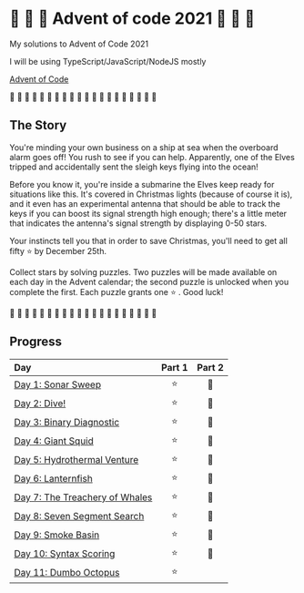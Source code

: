 # 🎄 🎅 🎄 Advent of code 2021 🎄 🎅 🎄

My solutions to Advent of Code 2021

I will be using TypeScript/JavaScript/NodeJS mostly

[Advent of Code](https://adventofcode.com/2021)

🎄 🎄 🎄 🎄 🎄 🎄 🎄 🎄 🎄 🎄 🎄 🎄 🎄 🎄 🎄 🎄 🎄 🎄 🎄 🎄

## The Story

You're minding your own business on a ship at sea when the overboard alarm goes off! You rush to see if you can help. Apparently, one of the Elves tripped and accidentally sent the sleigh keys flying into the ocean!

Before you know it, you're inside a submarine the Elves keep ready for situations like this. It's covered in Christmas lights (because of course it is), and it even has an experimental antenna that should be able to track the keys if you can boost its signal strength high enough; there's a little meter that indicates the antenna's signal strength by displaying 0-50 stars.

Your instincts tell you that in order to save Christmas, you'll need to get all fifty ⭐ by December 25th.

Collect stars by solving puzzles. Two puzzles will be made available on each day in the Advent calendar; the second puzzle is unlocked when you complete the first. Each puzzle grants one ⭐ . Good luck!

🎄 🎄 🎄 🎄 🎄 🎄 🎄 🎄 🎄 🎄 🎄 🎄 🎄 🎄 🎄 🎄 🎄 🎄 🎄 🎄

## Progress

| Day                                                        | Part 1 | Part 2 |
| :--------------------------------------------------------- | :----: | :----: |
| [Day 1: Sonar Sweep](src/01/summary.md#readme)             |   ⭐   |   🌟   |
| [Day 2: Dive!](src/02/summary.md#readme)                   |   ⭐   |   🌟   |
| [Day 3: Binary Diagnostic](src/03/summary.md#readme)       |   ⭐   |   🌟   |
| [Day 4: Giant Squid](src/04/summary.md#readme)             |   ⭐   |   🌟   |
| [Day 5: Hydrothermal Venture](src/05/summary.md#readme)    |   ⭐   |   🌟   |
| [Day 6: Lanternfish](src/06/summary.md#readme)             |   ⭐   |   🌟   |
| [Day 7: The Treachery of Whales](src/07/summary.md#readme) |   ⭐   |   🌟   |
| [Day 8: Seven Segment Search](src/08/summary.md#readme)    |   ⭐   |   🌟   |
| [Day 9: Smoke Basin](src/09/summary.md#readme)             |   ⭐   |   🌟   |
| [Day 10: Syntax Scoring](src/10/summary.md#readme)         |   ⭐   |   🌟   |
| [Day 11: Dumbo Octopus](src/11/summary.md#readme)          |   ⭐   |        |
